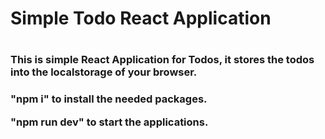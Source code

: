 <h1>Simple Todo React Application<h1/>

<h3>This is simple React Application for Todos, it stores the todos into the localstorage of your browser.<h3/>

<p>"npm i" to install the needed packages.<p/>
<p>"npm run dev" to start the applications.<p/>
